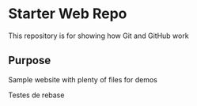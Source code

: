 # Starter Web Repo

This repository is for showing how Git and GitHub work

## Purpose

Sample website with plenty of files for demos

Testes de rebase